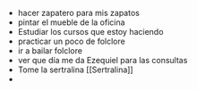 - hacer zapatero para mis zapatos 
- pintar el mueble de la oficina 
- Estudiar los cursos que estoy haciendo 
- practicar un poco de folclore 
- ir a bailar folclore 
- ver que día me da Ezequiel para las consultas 
- Tome la sertralina [[Sertralina]]
- 